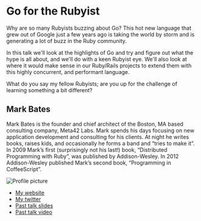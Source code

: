 # Go for the Rubyist

Why are so many Rubyists buzzing about Go? This hot new language that grew out of Google just a few years ago is taking the world by storm and is generating a lot of buzz in the Ruby community.

In this talk we'll look at the highlights of Go and try and figure out what the hype is all about, and we'll do with a keen Rubyist eye. We'll also look at where it would make sense in our Ruby/Rails projects to extend them with this highly concurrent, and performant language.

What do you say my fellow Rubyists; are you up for the challenge of learning something a bit different?

## Mark Bates

Mark Bates is the founder and chief architect of the Boston, MA based consulting company, Meta42 Labs. Mark spends his days focusing on new application development and consulting for his clients. At night he writes books, raises kids, and occasionally he forms a band and “tries to make it”. In 2009 Mark’s first (surprisingly not his last!) book, “Distributed Programming with Ruby”, was published by Addison-Wesley. In 2012 Addison-Wesley published Mark’s second book, “Programming in CoffeeScript”.

![Profile picture](http://www.gravatar.com/avatar/c6f2229ca2c8dcf0176f036508ec2c3b.png?s=500)

- [My website](http://www.metabates.com)
- [My twitter](https://twitter.com/markbates)
- [Past talk slides](http://example.com)
- [Past talk video](http://confreaks.com/videos/2617-btvruby2013-keynote-get-better)
